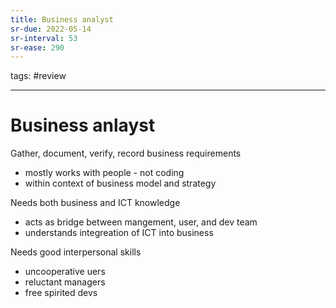 ```yaml
---
title: Business analyst
sr-due: 2022-05-14
sr-interval: 53
sr-ease: 290
---
```

tags: #review

---
# Business anlayst
Gather, document, verify, record business requirements
- mostly works with people - not coding
- within context of business model and strategy 

Needs both business and ICT knowledge
- acts as bridge between mangement, user, and dev team
- understands integreation of ICT into business

Needs good interpersonal skills
- uncooperative uers
- reluctant managers
- free spirited devs

